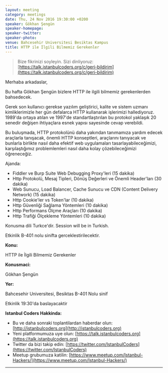 ```yaml
---
layout: meeting
category: meetings
date: Thu, 24 Nov 2016 19:30:00 +0200
speaker: Gökhan Şengün
speaker-homepage:
speaker-twitter:
speaker-photo:
venue: Bahcesehir Universitesi Besiktas Kampus
title: HTTP ile İlgili Bilmemiz Gerekenler
---
```


> Bize fikrinizi soyleyin. Sizi dinliyoruz: [https://talk.istanbulcoders.org/c/geri-bildirim](https://talk.istanbulcoders.org/c/geri-bildirim)

Merhaba arkadaslar,

Bu hafta Gökhan Şengün bizlere HTTP ile ilgili bilmemiz gerekenlerden bahsedecek.

Gerek son kullanıcı gerekse yazılım geliştirici, kalite ve sistem uzmanı kimliklerimizle her gün defalarca HTTP kullanarak işlerimizi hallediyoruz. 1989'da ortaya atılan ve 1997'de standartlaştırılan bu protokol yaklaşık 20 senedir değişen ihtiyaçlara esnek yapısı sayesinde cevap verebildi.

Bu buluşmada, HTTP protokolünü daha yakından tanımamıza yardım edecek araçlarla tanışacak, önemli HTTP konseptleri, araçlarını tanıyacak ve bunlarla birlikte nasıl daha efektif web uygulamaları tasarlayabileceğimizi, karşılaştığımız problemlemleri nasıl daha kolay çözebileceğimizi öğreneceğiz.

Ajanda:
- Fiddler ve Burp Suite Web Debugging Proxy'leri (15 dakika)
- Http Protokolü, Mesaj Tipleri, Dönüş Değerleri ve Önemli Header'ları (30 dakika)
- Web Sunucu, Load Balancer, Cache Sunucu ve CDN (Content Delivery Network) (15 dakika)
- Http Cookie'ler vs Token'lar (10 dakika)
- Http Güvenliği Sağlama Yöntemleri (10 dakika)
- Http Performans Ölçme Araçları (10 dakika)
- Http Trafiği Ölçekleme Yöntemleri (10 dakika)

Konusma dili Turkce'dir. Session will be in Turkish.

Etkinlik B-401 nolu sinifta gerceklestirilecektir.

**Konu:**

HTTP ile İlgili Bilmemiz Gerekenler

**Konusmaci:**

Gökhan Şengün

**Yer:**

Bahcesehir Universitesi, Besiktas B-401 Nolu sinif

Etkinlik 19:30'da baslayacaktir

**Istanbul Coders Hakkinda:**

- Bu ve daha sonraki toplantilardan haberdar olun: [http://istanbulcoders.org](http://istanbulcoders.org)
- Yeni platformumuza uye olun: [https://talk.istanbulcoders.org](https://talk.istanbulcoders.org)
- Twitter da bizi takip edin: [https://twitter.com/IstanbulCoders](https://twitter.com/IstanbulCoders)
- Meetup grubumuza katilin: [https://www.meetup.com/Istanbul-Hackers/](https://www.meetup.com/Istanbul-Hackers/)

----
